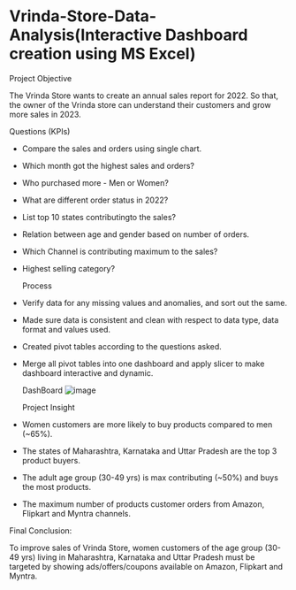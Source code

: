 # Vrinda-Store-Data-Analysis(Interactive Dashboard creation using MS Excel)

Project Objective

The Vrinda Store wants to create an annual sales report for 2022. So that, the owner of the Vrinda store can understand their customers and grow more sales in 2023.

Questions (KPIs)

* Compare the sales and orders using single chart.
* Which month got the highest sales and orders?
* Who purchased more - Men or Women?
* What are different order status in 2022?
* List top 10 states contributingto the sales?
* Relation between age and gender based on number of orders.
* Which Channel is contributing maximum to the sales?
* Highest selling category?

  Process
  
* Verify data for any missing values and anomalies, and sort out the same.
* Made sure data is consistent and clean with respect to data type, data format and values used.
* Created pivot tables according to the questions asked.
* Merge all pivot tables into one dashboard and apply slicer to make dashboard interactive and dynamic.

  DashBoard
  ![image](https://github.com/Adishar-bit/Vrinda-Store-Annual-Report-/assets/172948801/b844e524-76e3-488e-b53c-7f34e887f6f7)

  Project Insight
  
* Women customers are more likely to buy products compared to men (~65%).
* The states of Maharashtra, Karnataka and Uttar Pradesh are the top 3 product buyers.
* The adult age group (30-49 yrs) is max contributing (~50%) and buys the most products.
* The maximum number of products customer orders from Amazon, Flipkart and Myntra channels.

Final Conclusion:

To improve sales of Vrinda Store, women customers of the age group (30-49 yrs) living in Maharashtra, Karnataka and Uttar Pradesh must be targeted by showing ads/offers/coupons available on Amazon, Flipkart and Myntra.
